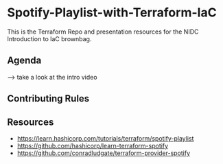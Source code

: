 # Spotify-Playlist-with-Terraform-IaC
This is the Terraform Repo and presentation resources for the NIDC Introduction to IaC brownbag.

## Agenda
--> take a look at the intro video

## Contributing Rules


## Resources
- https://learn.hashicorp.com/tutorials/terraform/spotify-playlist
- https://github.com/hashicorp/learn-terraform-spotify
- https://github.com/conradludgate/terraform-provider-spotify
